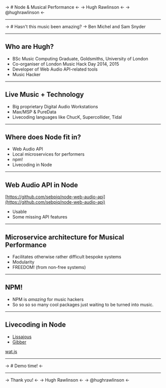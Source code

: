 



-> # Node & Musical Performance <-
-> Hugh Rawlinson <-
-> @hughrawlinson <-

-------------------------------------------------





-> # Hasn't this music been amazing?
-> Ben Michel and Sam Snyder

-------------------------------------------------



## Who are Hugh?
* BSc Music Computing Graduate, Goldsmiths, University of London
* Co-organiser of London Music Hack Day 2014, 2015
* Developer of Web Audio API-related tools
* Music Hacker

-------------------------------------------------



## Live Music + Technology

* Big proprietary Digital Audio Workstations
* Max/MSP & PureData
* Livecoding languages like ChucK, Supercollider, Tidal

-------------------------------------------------



## Where does Node fit in?

* Web Audio API
* Local microservices for performers
* npm!
* Livecoding in Node

-------------------------------------------------



## Web Audio API in Node

[https://github.com/sebpiq/node-web-audio-api](https://github.com/sebpiq/node-web-audio-api)

* Usable
* Some missing API features

-------------------------------------------------



## Microservice architecture for Musical Performance

* Facilitates otherwise rather difficult bespoke systems
* Modularity
* FREEDOM! (from non-free systems)

-------------------------------------------------



## NPM!

* NPM is *amazing* for music hackers
* So so so so many cool packages just waiting to be turned into music.

-------------------------------------------------



## Livecoding in Node

* [Lissajous](http://lissajousjs.com/)
* [Gibber](https://github.com/charlieroberts/Gibber)




[wat.js](https://github.com/hughrawlinson/wat.js)

-------------------------------------------------





-> # Demo time! <-

-------------------------------------------------




-> Thank you! <-
-> Hugh Rawlinson <-
-> @hughrawlinson <-
